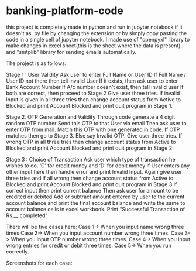 # banking-platform-code
this project is completely made in python and run in jupyter notebook if it doesn't as .py file by changing the extension 
or by simply copy pasting the code in a single cell of jupyter notebook.
I made use of "openpyxl" library to make changes in excel sheet(this is the sheet where the data is present).
and "smtplib" library for sending emails automatically.


The project is as follows:

Stage 1 : User Validity
Ask user to enter Full Name or User ID
If Full Name / User ID not there then tell invalid User
If it exists, then ask user to enter Bank Account Number
If A/c number doesn't exist, then tell invalid user
If both are correct, then proceed to Stage 2
Give user three tries. If invalid input is given in all three tries then change account status 
from Active to Blocked and print Account Blocked and print quit program in Stage 1.

Stage 2: OTP Generation and Validity
Through code generate a 4 digit random OTP number
Send this OTP to that User via email
Then ask user to enter OTP from mail. Match this OTP with one generated in code.
If OTP matches then go to Stage 3. Else say Invalid OTP.
Give user three tries. If wrong OTP in all three tries then change account status
from Active to Blocked and print Account Blocked and print quit program in Stage 2

Stage 3 : Choice of Transaction
Ask user which type of transaction he wishes to do. ‘C’ for credit money and ‘D’ for debit money
If User enters any other input here then handle error and print Invalid Input.
Again give user three tries and if all wrong then change account status from
Active to Blocked and print Account Blocked and print quit program in Stage 3
If correct input then print current balance
Then ask user for amount to be credited or debited
Add or subtract amount entered by user to the current account balance
and print the final account balance and write the same to account balance cells in excel workbook.
Print “Successful Transaction of Rs.__ completed”

There will be five cases here:
Case 1-> When you input name wrong three times
Case 2-> When you input account number wrong three times.
Case 3-> When you input OTP number wrong three times.
Case 4-> When you input wrong entries for credit or debit three times.
Case 5-> When you run correctly.

Screenshots for each case:

